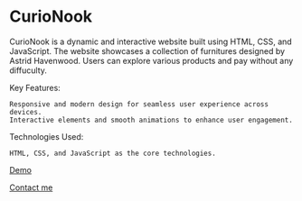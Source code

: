 # CurioNook

CurioNook is a dynamic and interactive website built using HTML, CSS, and JavaScript. The website showcases a collection of furnitures designed by Astrid Havenwood. Users can explore various products and pay without any diffuculty.

Key Features:

    Responsive and modern design for seamless user experience across devices.
    Interactive elements and smooth animations to enhance user engagement.

Technologies Used:

    HTML, CSS, and JavaScript as the core technologies.

[Demo](https://curio-nook.vercel.ap)

[Contact me](ezgiergunk@gmail.com)
